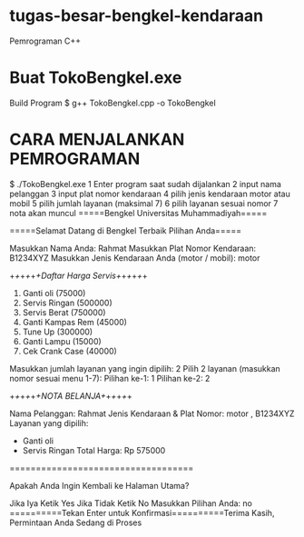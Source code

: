 # tugas-besar-bengkel-kendaraan
Pemrograman C++
# Buat TokoBengkel.exe
Build Program
$ g++ TokoBengkel.cpp -o TokoBengkel
# CARA MENJALANKAN PEMROGRAMAN
$ ./TokoBengkel.exe
1 Enter program saat sudah dijalankan
2 input nama pelanggan
3 input plat nomor kendaraan
4 pilih jenis kendaraan motor atau mobil
5 pilih jumlah layanan (maksimal 7)
6 pilih layanan sesuai nomor
7 nota akan muncul
=====Bengkel Universitas Muhammadiyah=====                                                            
    
=====Selamat Datang di Bengkel Terbaik Pilihan Anda=====


Masukkan Nama Anda: Rahmat
Masukkan Plat Nomor Kendaraan: B1234XYZ
Masukkan Jenis Kendaraan Anda (motor / mobil): motor

+_+_+_+_+_+_Daftar Harga Servis_+_+_+_+_+_+

1. Ganti oli (75000)
2. Servis Ringan (500000)
3. Servis Berat (750000)
4. Ganti Kampas Rem (45000)
5. Tune Up (300000)
6. Ganti Lampu (15000)
7. Cek Crank Case (40000)

Masukkan jumlah layanan yang ingin dipilih: 2
Pilih 2 layanan (masukkan nomor sesuai menu 1-7):
Pilihan ke-1: 1
Pilihan ke-2: 2

+_+_+_+_+_+_NOTA BELANJA_+_+_+_+_+_+

Nama Pelanggan: Rahmat
Jenis Kendaraan & Plat Nomor: motor , B1234XYZ
Layanan yang dipilih:
- Ganti oli
- Servis Ringan
Total Harga: Rp 575000

===================================

Apakah Anda Ingin Kembali ke Halaman Utama?

Jika Iya Ketik Yes
Jika Tidak Ketik No
Masukkan Pilihan Anda: no
==========Tekan Enter untuk Konfirmasi==========Terima Kasih, Permintaan Anda Sedang di Proses
